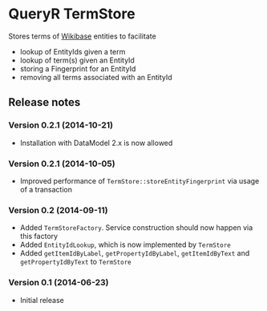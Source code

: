 # QueryR TermStore

Stores terms of [Wikibase](http://wikiba.se) entities to facilitate

* lookup of EntityIds given a term
* lookup of term(s) given an EntityId
* storing a Fingerprint for an EntityId
* removing all terms associated with an EntityId

## Release notes

### Version 0.2.1 (2014-10-21)

* Installation with DataModel 2.x is now allowed

### Version 0.2.1 (2014-10-05)

* Improved performance of `TermStore::storeEntityFingerprint` via usage of a transaction

### Version 0.2 (2014-09-11)

* Added `TermStoreFactory`. Service construction should now happen via this factory
* Added `EntityIdLookup`, which is now implemented by `TermStore`
* Added `getItemIdByLabel`, `getPropertyIdByLabel`, `getItemIdByText` and `getPropertyIdByText` to `TermStore`

### Version 0.1 (2014-06-23)

* Initial release
